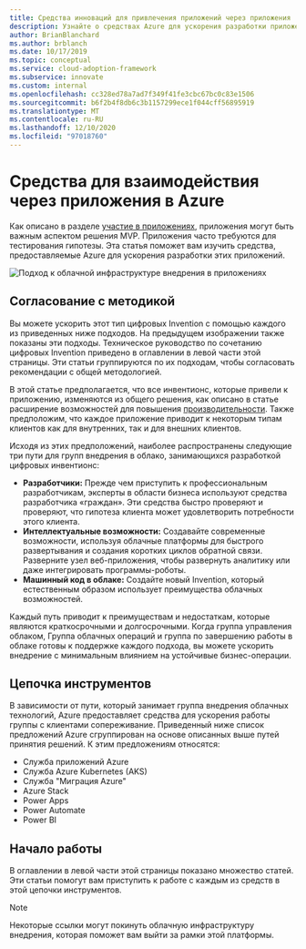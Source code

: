 ```yaml
---
title: Средства инноваций для привлечения приложений через приложения
description: Узнайте о средствах Azure для ускорения разработки приложений, которые выйдут по методологии внедрения облачных технологий.
author: BrianBlanchard
ms.author: brblanch
ms.date: 10/17/2019
ms.topic: conceptual
ms.service: cloud-adoption-framework
ms.subservice: innovate
ms.custom: internal
ms.openlocfilehash: cc328ed78a7ad7f349f41fe3cbc67bc0c83e1506
ms.sourcegitcommit: b6f2b4f8db6c3b1157299ece1f044cff56895919
ms.translationtype: MT
ms.contentlocale: ru-RU
ms.lasthandoff: 12/10/2020
ms.locfileid: "97018760"
---
```

# <a name="tools-to-engage-via-applications-in-azure"></a>Средства для взаимодействия через приложения в Azure

Как описано в разделе [участие в приложениях](../considerations/apps.md), приложения могут быть важным аспектом решения MVP. Приложения часто требуются для тестирования гипотезы. Эта статья поможет вам изучить средства, предоставляемые Azure для ускорения разработки этих приложений.

![Подход к облачной инфраструктуре внедрения в приложениях](../../_images/innovate/engage-via-apps.png)

## <a name="alignment-to-the-methodology"></a>Согласование с методикой

Вы можете ускорить этот тип цифровых Invention с помощью каждого из приведенных ниже подходов. На предыдущем изображении также показаны эти подходы. Техническое руководство по сочетанию цифровых Invention приведено в оглавлении в левой части этой страницы. Эти статьи группируются по их подходам, чтобы согласовать рекомендации с общей методологией.

В этой статье предполагается, что все инвентионс, которые привели к приложению, изменяются из общего решения, как описано в статье расширение возможностей для повышения [производительности](./ci-cd.md). Также предположим, что каждое приложение приводит к некоторым типам клиентов как для внутренних, так и для внешних клиентов.

Исходя из этих предположений, наиболее распространены следующие три пути для групп внедрения в облако, занимающихся разработкой цифровых инвентионс:

- **Разработчики:** Прежде чем приступить к профессиональным разработчикам, эксперты в области бизнеса используют средства разработчика «граждан». Эти средства быстро проверяют и проверяют, что гипотеза клиента может удовлетворить потребности этого клиента.
- **Интеллектуальные возможности:** Создавайте современные возможности, используя облачные платформы для быстрого развертывания и создания коротких циклов обратной связи. Разверните узел веб-приложения, чтобы развернуть аналитику или даже интегрировать программы-роботы.
- **Машинный код в облаке:** Создайте новый Invention, который естественным образом использует преимущества облачных возможностей.

Каждый путь приводит к преимуществам и недостаткам, которые являются краткосрочными и долгосрочными. Когда группа управления облаком, Группа облачных операций и группа по завершению работы в облаке готовы к поддержке каждого подхода, вы можете ускорить внедрение с минимальным влиянием на устойчивые бизнес-операции.

## <a name="toolchain"></a>Цепочка инструментов

В зависимости от пути, который занимает группа внедрения облачных технологий, Azure предоставляет средства для ускорения работы группы с клиентами сопереживание. Приведенный ниже список предложений Azure сгруппирован на основе описанных выше путей принятия решений. К этим предложениям относятся:

- Служба приложений Azure
- Служба Azure Kubernetes (AKS)
- Служба "Миграция Azure"
- Azure Stack
- Power Apps
- Power Automate
- Power BI

## <a name="get-started"></a>Начало работы

В оглавлении в левой части этой страницы показано множество статей. Эти статьи помогут вам приступить к работе с каждым из средств в этой цепочки инструментов.

> [!NOTE]
> Некоторые ссылки могут покинуть облачную инфраструктуру внедрения, которая поможет вам выйти за рамки этой платформы.
